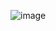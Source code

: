 ![image](https://github.com/oumatonny/femicide-homicide/assets/153516863/1ce0e04b-c6f8-400a-938e-19c00caa7343)
